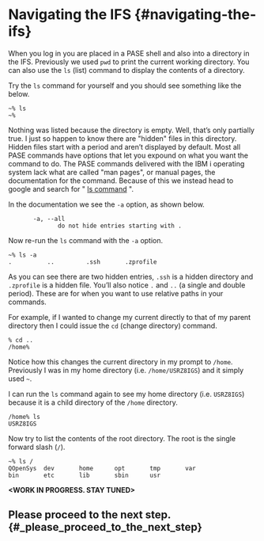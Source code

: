# Navigating the IFS {#navigating-the-ifs}

When you log in you are placed in a PASE shell and also into a directory in the IFS. Previously we used `pwd` to print the current working directory. You can also use the `ls` \(list\) command to display the contents of a directory.

Try the `ls` command for yourself and you should see something like the below.

```
~% ls
~%
```

Nothing was listed because the directory is empty. Well, that’s only partially true. I just so happen to know there are "hidden" files in this directory. Hidden files start with a period and aren’t displayed by default. Most all PASE commands have options that let you expound on what you want the command to do. The PASE commands delivered with the IBM i operating system lack what are called "man pages", or manual pages, the documentation for the command. Because of this we instead head to google and search for " [ls command](http://linuxcommand.org/man_pages/ls1.html) ".

In the documentation we see the `-a` option, as shown below.

```
       -a, --all
              do not hide entries starting with .
```

Now re-run the `ls` command with the `-a` option.

```
~% ls -a
.          ..         .ssh       .zprofile
```

As you can see there are two hidden entries, `.ssh` is a hidden directory and `.zprofile` is a hidden file. You’ll also notice `.` and `..` \(a single and double period\). These are for when you want to use relative paths in your commands.

For example, if I wanted to change my current directly to that of my parent directory then I could issue the `cd` \(change directory\) command.

```
% cd ..
/home%
```

Notice how this changes the current directory in my prompt to `/home`. Previously I was in my home directory \(i.e. `/home/USRZ8IGS`\) and it simply used `~`.

I can run the `ls` command again to see my home directory \(i.e. `USRZ8IGS`\) because it is a child directory of the `/home` directory.

```
/home% ls
USRZ8IGS
```

Now try to list the contents of the root directory. The root is the single forward slash \(`/`\).

```
~% ls /
QOpenSys  dev       home      opt       tmp       var
bin       etc       lib       sbin      usr
```

**&lt;WORK IN PROGRESS. STAY TUNED&gt;**

## Please proceed to the next step. {#_please_proceed_to_the_next_step}



